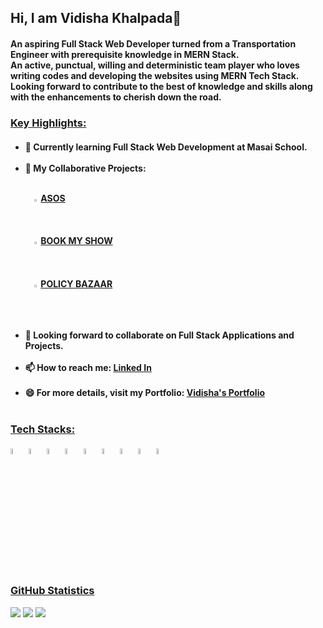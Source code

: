 <h2>Hi, I am Vidisha Khalpada👋
<h4>An aspiring Full Stack Web Developer turned from a Transportation Engineer with prerequisite knowledge in MERN Stack. <br/>
 An active, punctual, willing and deterministic team player who loves writing codes and developing the websites using MERN Tech Stack. Looking forward to contribute to the best of knowledge and skills along with the enhancements to cherish down the road.<br/></h4>

<h3><ins>Key Highlights:</h3>
<h4>
<ul>
    <li>🔭 Currently learning Full Stack Web Development at Masai School.</li><br/>
    <li>🌱 My Collaborative Projects:</li><br/>

&emsp;<img width=1.5% src="https://cdn-icons-png.flaticon.com/512/2683/2683274.png" />    <a href="https://clone-asos.netlify.app/">ASOS</a><br/>
&emsp;<img width=1.5% src="https://cdn-icons-png.flaticon.com/512/2683/2683274.png" />    <a href="https://bookmyshowclone-9.netlify.app/">BOOK MY SHOW</a><br/>
&emsp;<img width=1.5% src="https://cdn-icons-png.flaticon.com/512/2683/2683274.png" />    <a href="https://policy-bazaar-clone.vercel.app/">POLICY BAZAAR</a>
    <li>👯 Looking forward to collaborate on Full Stack Applications and Projects.</li><br/>
    <li>📫 How to reach me: <a href="https://linkedin.com/in/vidisha-khalpada-748740184">Linked In</a></li><br/>
    <li>😄 For more details, visit my Portfolio: <a href="https://vidisha-khalpada-profile.vercel.app/">Vidisha's Portfolio</a></li><br/>
    </ul>
</h4>
    
<h3><ins>Tech Stacks:</h3>
<div display="flex" gap="20px">
    <img width="5%" src="https://cdn-icons-png.flaticon.com/512/5968/5968267.png" /> 
    <img width="5%" src="https://cdn-icons-png.flaticon.com/512/5968/5968242.png" />
    <img width="5%" src="https://cdn-icons-png.flaticon.com/512/5968/5968292.png" />
    <img width="5%" src="https://cdn-icons-png.flaticon.com/512/3334/3334886.png" />
    <img width="5%" src="https://rb.gy/wkjdia"/>
    <img width="5%" src="https://cdn-icons-png.flaticon.com/512/5968/5968322.png" />
    <img width="5%" src="https://w7.pngwing.com/pngs/925/447/png-transparent-express-js-node-js-javascript-mongodb-node-js-text-trademark-logo.png" />
    <img width="5%" src="https://w7.pngwing.com/pngs/429/921/png-transparent-mongodb-plain-wordmark-logo-icon.png" />
    <img width="5%" src="https://cdn-icons-png.flaticon.com/512/5968/5968282.png" />
</div>
    
<h3><ins>GitHub Statistics </h3>
    <img src="https://github-readme-stats.vercel.app/api?username=Vidisha-Khalpada&theme=dark&show_icons=true"/>
    <img src="https://streak-stats.demolab.com/?user=Vidisha-Khalpada" />
    <img src="https://github-readme-stats.vercel.app/api/top-langs/?username=Vidisha-Khalpada&layout=compact" />
    
    
    
